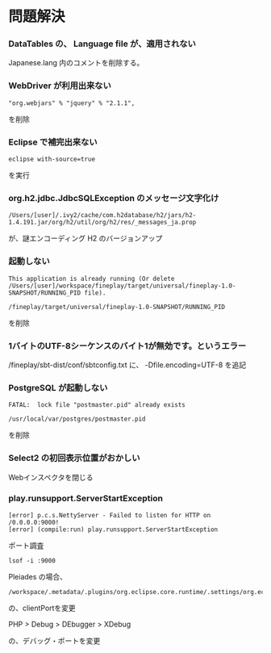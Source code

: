 問題解決
====

### DataTables の、 Language file が、適用されない
Japanese.lang 内のコメントを削除する。

### WebDriver が利用出来ない
	"org.webjars" % "jquery" % "2.1.1",
を削除

### Eclipse で補完出来ない
	eclipse with-source=true
を実行

### org.h2.jdbc.JdbcSQLException のメッセージ文字化け
	/Users/[user]/.ivy2/cache/com.h2database/h2/jars/h2-1.4.191.jar/org/h2/util/org/h2/res/_messages_ja.prop
が、謎エンコーディング
H2 のバージョンアップ

### 起動しない
```
This application is already running (Or delete /Users/[user]/workspace/fineplay/target/universal/fineplay-1.0-SNAPSHOT/RUNNING_PID file).
```
```
/fineplay/target/universal/fineplay-1.0-SNAPSHOT/RUNNING_PID
```
を削除

### 1バイトのUTF-8シーケンスのバイト1が無効です。というエラー

/fineplay/sbt-dist/conf/sbtconfig.txt
に、
	-Dfile.encoding=UTF-8
を追記

### PostgreSQL が起動しない
```
FATAL:  lock file "postmaster.pid" already exists
```
```
/usr/local/var/postgres/postmaster.pid
```
を削除

### Select2 の初回表示位置がおかしい
Webインスペクタを閉じる

### play.runsupport.ServerStartException
	[error] p.c.s.NettyServer - Failed to listen for HTTP on /0.0.0.0:9000!
	[error] (compile:run) play.runsupport.ServerStartException

ポート調査

	lsof -i :9000

Pleiades の場合、

	/workspace/.metadata/.plugins/org.eclipse.core.runtime/.settings/org.eclipse.php.debug.core.prefs

の、clientPortを変更

PHP > Debug > DEbugger > XDebug

の、デバッグ・ポートを変更


